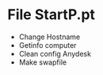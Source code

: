 File StartP.pt
============

- Change Hostname
- Getinfo computer
- Clean config Anydesk
- Make swapfile
